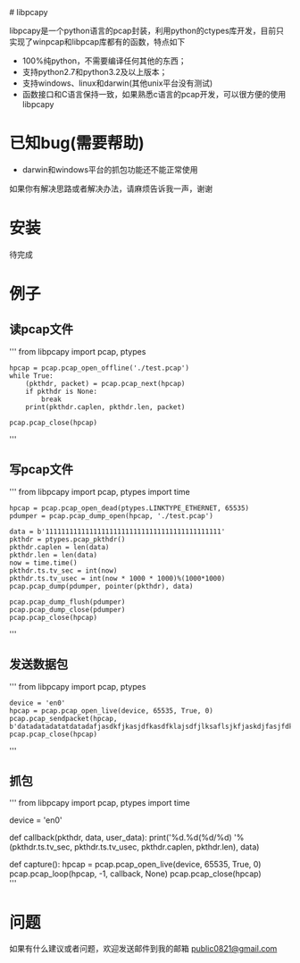 <meta http-equiv="content-type" content="text/html; charset=UTF-8">
# libpcapy

libpcapy是一个python语言的pcap封装，利用python的ctypes库开发，目前只实现了winpcap和libpcap库都有的函数，特点如下

- 100%纯python，不需要编译任何其他的东西；
- 支持python2.7和python3.2及以上版本；
- 支持windows、linux和darwin(其他unix平台没有测试)
- 函数接口和C语言保持一致，如果熟悉c语言的pcap开发，可以很方便的使用libpcapy

# 已知bug(需要帮助)

- darwin和windows平台的抓包功能还不能正常使用

如果你有解决思路或者解决办法，请麻烦告诉我一声，谢谢

# 安装

待完成

# 例子

## 读pcap文件
'''
    from libpcapy import pcap, ptypes
    
    hpcap = pcap.pcap_open_offline('./test.pcap')
    while True:
        (pkthdr, packet) = pcap.pcap_next(hpcap)
        if pkthdr is None:
            break
        print(pkthdr.caplen, pkthdr.len, packet)
            
    pcap.pcap_close(hpcap)
'''

## 写pcap文件
'''
    from libpcapy import pcap, ptypes
    import time
    
    hpcap = pcap.pcap_open_dead(ptypes.LINKTYPE_ETHERNET, 65535)
    pdumper = pcap.pcap_dump_open(hpcap, './test.pcap')
    
    data = b'11111111111111111111111111111111111111111111'
    pkthdr = ptypes.pcap_pkthdr()
    pkthdr.caplen = len(data)
    pkthdr.len = len(data)
    now = time.time()
    pkthdr.ts.tv_sec = int(now)
    pkthdr.ts.tv_usec = int(now * 1000 * 1000)%(1000*1000)
    pcap.pcap_dump(pdumper, pointer(pkthdr), data)
    
    pcap.pcap_dump_flush(pdumper)
    pcap.pcap_dump_close(pdumper)
    pcap.pcap_close(hpcap)
'''

## 发送数据包
'''
    from libpcapy import pcap, ptypes

    device = 'en0'
    hpcap = pcap.pcap_open_live(device, 65535, True, 0)
    pcap.pcap_sendpacket(hpcap, b'datadatadatatdatadafjasdkfjkasjdfkasdfklajsdfjlksaflsjkfjaskdjfasjfdk') 
    pcap.pcap_close(hpcap) 
'''

## 抓包
'''
from libpcapy import pcap, ptypes
import time

device = 'en0'
    
def callback(pkthdr, data, user_data):
    print('%d.%d(%d/%d) '%(pkthdr.ts.tv_sec, pkthdr.ts.tv_usec, pkthdr.caplen, pkthdr.len), data)
    
def capture():
    hpcap = pcap.pcap_open_live(device, 65535, True, 0)
    pcap.pcap_loop(hpcap, -1, callback, None)
    pcap.pcap_close(hpcap)  
'''


# 问题

如果有什么建议或者问题，欢迎发送邮件到我的邮箱 public0821@gmail.com
